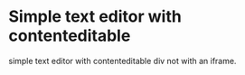 Simple text editor with contenteditable
========================================

simple text editor with contenteditable div not with an iframe.
